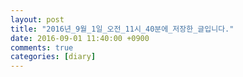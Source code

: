 ```yaml
---
layout: post
title: "2016년_9월_1일_오전_11시_40분에_저장한_글입니다."
date: 2016-09-01 11:40:00 +0900
comments: true 
categories: [diary] 
---
```

 
 
